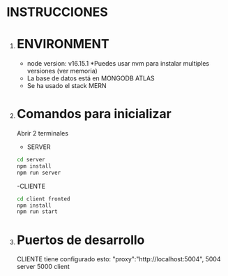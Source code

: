 # INSTRUCCIONES

1.  # ENVIRONMENT

    - node version: v16.15.1
    *Puedes usar nvm para instalar multiples versiones (ver memoria)
    - La base de datos está en MONGODB ATLAS
    - Se ha usado el stack MERN


2.  # Comandos para inicializar

    Abrir 2 terminales
    - SERVER
    ```bash
    cd server
    npm install
    npm run server
    ```

    -CLIENTE
    ```bash
    cd client fronted
    npm install
    npm run start
    ```

3. # Puertos de desarrollo
    CLIENTE tiene configurado esto:  "proxy":"http://localhost:5004",
    5004 server
    5000 client


